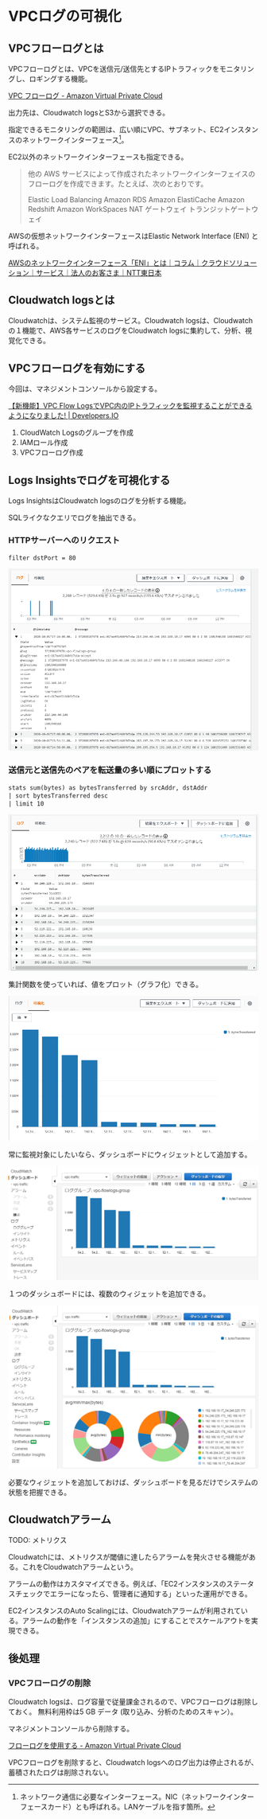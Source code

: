 # VPCログの可視化

## VPCフローログとは

VPCフローログとは、VPCを送信元/送信先とするIPトラフィックをモニタリングし、ロギングする機能。

[VPC フローログ - Amazon Virtual Private Cloud](https://docs.aws.amazon.com/ja_jp/vpc/latest/userguide/flow-logs.html)

出力先は、Cloudwatch logsとS3から選択できる。

指定できるモニタリングの範囲は、広い順にVPC、サブネット、EC2インスタンスのネットワークインターフェース[^1]。

EC2以外のネットワークインターフェースも指定できる。

> 他の AWS サービスによって作成されたネットワークインターフェイスのフローログを作成できます。たとえば、次のとおりです。
> 
> Elastic Load Balancing
> Amazon RDS
> Amazon ElastiCache
> Amazon Redshift
> Amazon WorkSpaces
> NAT ゲートウェイ
> トランジットゲートウェイ

AWSの仮想ネットワークインターフェースはElastic Network Interface (ENI) と呼ばれる。

[AWSのネットワークインターフェース「ENI」とは｜コラム｜クラウドソリューション｜サービス｜法人のお客さま｜NTT東日本](https://business.ntt-east.co.jp/content/cloudsolution/column-14.html)

[^1]: ネットワーク通信に必要なインターフェース。NIC（ネットワークインターフェースカード）とも呼ばれる。LANケーブルを指す箇所。

## Cloudwatch logsとは
Cloudwatchは、システム監視のサービス。Cloudwatch logsは、Cloudwatchの１機能で、AWS各サービスのログをCloudwatch logsに集約して、分析、視覚化できる。

## VPCフローログを有効にする
今回は、マネジメントコンソールから設定する。

[【新機能】VPC Flow LogsでVPC内のIPトラフィックを監視することができるようになりました! | Developers.IO](https://dev.classmethod.jp/articles/introduce-to-vpc-flow-log/)

1. CloudWatch Logsのグループを作成
2. IAMロール作成
3. VPCフローログ作成

## Logs Insightsでログを可視化する

Logs InsightsはCloudwatch logsのログを分析する機能。

SQLライクなクエリでログを抽出できる。

### HTTPサーバーへのリクエスト

```
filter dstPort = 80
```

![image-20201002141212656](vpc_flow_log/image-20201002141212656.png)

### 送信元と送信先のペアを転送量の多い順にプロットする

```
stats sum(bytes) as bytesTransferred by srcAddr, dstAddr
| sort bytesTransferred desc
| limit 10
```

![image-20201002141343134](vpc_flow_log/image-20201002141343134.png)

集計関数を使っていれば、値をプロット（グラフ化）できる。

![image-20201002141536209](vpc_flow_log/image-20201002141536209.png)

常に監視対象にしたいなら、ダッシュボードにウィジェットとして追加する。

![image-20201002143238587](vpc_flow_log/image-20201002143238587.png)



１つのダッシュボードには、複数のウィジェットを追加できる。

![image-20201002143859303](vpc_flow_log/image-20201002143859303.png)

必要なウィジェットを追加しておけば、ダッシュボードを見るだけでシステムの状態を把握できる。

## Cloudwatchアラーム
TODO: メトリクス

Cloudwatchには、メトリクスが閾値に達したらアラームを発火させる機能がある。これをCloudwatchアラームという。

アラームの動作はカスタマイズできる。例えば、「EC2インスタンスのステータスチェックでエラーになったら、管理者に通知する」といった運用ができる。

EC2インスタンスのAuto Scalingには、Cloudwatchアラームが利用されている。アラームの動作を「インスタンスの追加」にすることでスケールアウトを実現できる。

## 後処理

### VPCフローログの削除

Cloudwatch logsは、ログ容量で従量課金されるので、VPCフローログは削除しておく。
無料利用枠は5 GB データ (取り込み、分析のためのスキャン）。

マネジメントコンソールから削除する。

[フローログを使用する - Amazon Virtual Private Cloud](https://docs.aws.amazon.com/ja_jp/vpc/latest/userguide/working-with-flow-logs.html#delete-flow-log)

VPCフローログを削除すると、Cloudwatch logsへのログ出力は停止されるが、蓄積されたログは削除されない。